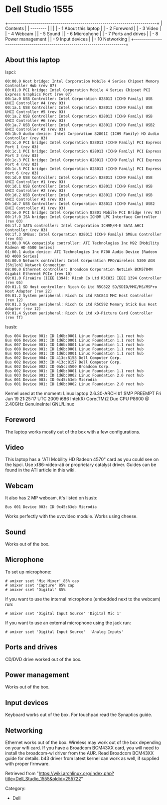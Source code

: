 Dell Studio 1555
================

+--------------------------------------------------------------------------+
| Contents                                                                 |
| --------                                                                 |
|                                                                          |
| -   1 About this laptop                                                  |
| -   2 Foreword                                                           |
| -   3 Video                                                              |
| -   4 Webcam                                                             |
| -   5 Sound                                                              |
| -   6 Microphone                                                         |
| -   7 Ports and drives                                                   |
| -   8 Power management                                                   |
| -   9 Input devices                                                      |
| -   10 Networking                                                        |
+--------------------------------------------------------------------------+

About this laptop
-----------------

lspci:

    00:00.0 Host bridge: Intel Corporation Mobile 4 Series Chipset Memory Controller Hub (rev 07)
    00:01.0 PCI bridge: Intel Corporation Mobile 4 Series Chipset PCI Express Graphics Port (rev 07)
    00:1a.0 USB Controller: Intel Corporation 82801I (ICH9 Family) USB UHCI Controller #4 (rev 03)
    00:1a.1 USB Controller: Intel Corporation 82801I (ICH9 Family) USB UHCI Controller #5 (rev 03)
    00:1a.2 USB Controller: Intel Corporation 82801I (ICH9 Family) USB UHCI Controller #6 (rev 03)
    00:1a.7 USB Controller: Intel Corporation 82801I (ICH9 Family) USB2 EHCI Controller #2 (rev 03)
    00:1b.0 Audio device: Intel Corporation 82801I (ICH9 Family) HD Audio Controller (rev 03)
    00:1c.0 PCI bridge: Intel Corporation 82801I (ICH9 Family) PCI Express Port 1 (rev 03)
    00:1c.1 PCI bridge: Intel Corporation 82801I (ICH9 Family) PCI Express Port 2 (rev 03)
    00:1c.3 PCI bridge: Intel Corporation 82801I (ICH9 Family) PCI Express Port 4 (rev 03)
    00:1c.5 PCI bridge: Intel Corporation 82801I (ICH9 Family) PCI Express Port 6 (rev 03)
    00:1d.0 USB Controller: Intel Corporation 82801I (ICH9 Family) USB UHCI Controller #1 (rev 03)
    00:1d.1 USB Controller: Intel Corporation 82801I (ICH9 Family) USB UHCI Controller #2 (rev 03)
    00:1d.2 USB Controller: Intel Corporation 82801I (ICH9 Family) USB UHCI Controller #3 (rev 03)
    00:1d.7 USB Controller: Intel Corporation 82801I (ICH9 Family) USB2 EHCI Controller #1 (rev 03)
    00:1e.0 PCI bridge: Intel Corporation 82801 Mobile PCI Bridge (rev 93)
    00:1f.0 ISA bridge: Intel Corporation ICH9M LPC Interface Controller (rev 03)
    00:1f.2 SATA controller: Intel Corporation ICH9M/M-E SATA AHCI Controller (rev 03)
    00:1f.3 SMBus: Intel Corporation 82801I (ICH9 Family) SMBus Controller (rev 03)
    01:00.0 VGA compatible controller: ATI Technologies Inc M92 [Mobility Radeon HD 4500 Series]
    01:00.1 Audio device: ATI Technologies Inc R700 Audio Device [Radeon HD 4000 Series]
    04:00.0 Network controller: Intel Corporation PRO/Wireless 5300 AGN [Shiloh] Network Connection
    08:00.0 Ethernet controller: Broadcom Corporation NetLink BCM5784M Gigabit Ethernet PCIe (rev 10)
    09:01.0 FireWire (IEEE 1394): Ricoh Co Ltd R5C832 IEEE 1394 Controller (rev 05)
    09:01.1 SD Host controller: Ricoh Co Ltd R5C822 SD/SDIO/MMC/MS/MSPro Host Adapter (rev 22)
    09:01.2 System peripheral: Ricoh Co Ltd R5C843 MMC Host Controller (rev 12)
    09:01.3 System peripheral: Ricoh Co Ltd R5C592 Memory Stick Bus Host Adapter (rev 12)
    09:01.4 System peripheral: Ricoh Co Ltd xD-Picture Card Controller (rev ff)

lsusb:

    Bus 004 Device 001: ID 1d6b:0001 Linux Foundation 1.1 root hub
    Bus 006 Device 001: ID 1d6b:0001 Linux Foundation 1.1 root hub
    Bus 007 Device 001: ID 1d6b:0001 Linux Foundation 1.1 root hub
    Bus 008 Device 001: ID 1d6b:0001 Linux Foundation 1.1 root hub
    Bus 005 Device 001: ID 1d6b:0001 Linux Foundation 1.1 root hub
    Bus 002 Device 004: ID 413c:8158 Dell Computer Corp. 
    Bus 002 Device 003: ID 413c:8157 Dell Computer Corp. 
    Bus 002 Device 002: ID 0a5c:4500 Broadcom Corp. 
    Bus 002 Device 001: ID 1d6b:0001 Linux Foundation 1.1 root hub
    Bus 003 Device 001: ID 1d6b:0002 Linux Foundation 2.0 root hub
    Bus 001 Device 003: ID 0c45:63eb Microdia 
    Bus 001 Device 001: ID 1d6b:0002 Linux Foundation 2.0 root hub

  
 Kernel used at the moment: Linux laptop 2.6.30-ARCH #1 SMP PREEMPT Fri
Jun 19 21:25:17 UTC 2009 i686 Intel(R) Core(TM)2 Duo CPU P8600 @ 2.40GHz
GenuineIntel GNU/Linux

Foreword
--------

The laptop works mostly out of the box with a few configurations.

Video
-----

This laptop has a "ATI Mobility HD Radeon 4570" card as you could see on
the lspci. Use xf86-video-ati or proprietary catalyst driver. Guides can
be found in the ATI article in this wiki.

Webcam
------

It also has 2 MP webcam, it's listed on lsusb:

    Bus 001 Device 003: ID 0c45:63eb Microdia 

Works perfectly with the uvcvideo module. Works using cheese.

Sound
-----

Works out of the box.

Microphone
----------

To set up microphone:

    # amixer sset 'Mic Mixer' 85% cap
    # amixer sset 'Capture' 85% cap
    # amixer sset 'Digital' 85%

If you want to use the internal microphone (embedded next to the webcam)
run:

    # amixer sset 'Digital Input Source' 'Digital Mic 1'

If you want to use an external microphone using the jack run:

    # amixer sset 'Digital Input Source'  'Analog Inputs'

Ports and drives
----------------

CD/DVD drive worked out of the box.

Power management
----------------

Works out of the box.

Input devices
-------------

Keyboard works out of the box. For touchpad read the Synaptics guide.

Networking
----------

Ethernet works out of the box. Wireless may work out of the box
depending on your wifi card. If you have a Broadcom BCM43XX card, you
will need to install the broadcom-wl driver from the AUR. Read Broadcom
BCM43XX guide for details. b43 driver from latest kernel can work as
well, if supplied with proper firmware.

Retrieved from
"https://wiki.archlinux.org/index.php?title=Dell_Studio_1555&oldid=255722"

Category:

-   Dell
